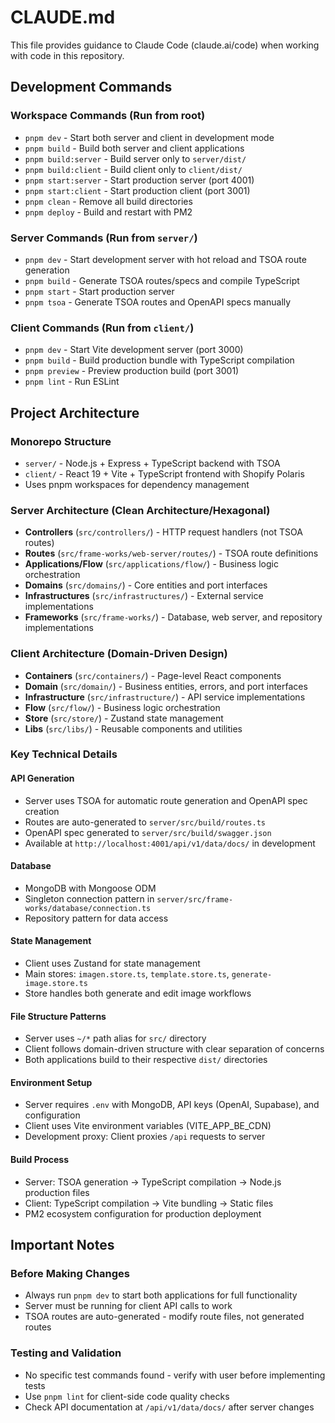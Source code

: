 # CLAUDE.md

This file provides guidance to Claude Code (claude.ai/code) when working with code in this repository.

## Development Commands

### Workspace Commands (Run from root)
- `pnpm dev` - Start both server and client in development mode
- `pnpm build` - Build both server and client applications  
- `pnpm build:server` - Build server only to `server/dist/`
- `pnpm build:client` - Build client only to `client/dist/`
- `pnpm start:server` - Start production server (port 4001)
- `pnpm start:client` - Start production client (port 3001)
- `pnpm clean` - Remove all build directories
- `pnpm deploy` - Build and restart with PM2

### Server Commands (Run from `server/`)  
- `pnpm dev` - Start development server with hot reload and TSOA route generation
- `pnpm build` - Generate TSOA routes/specs and compile TypeScript
- `pnpm start` - Start production server
- `pnpm tsoa` - Generate TSOA routes and OpenAPI specs manually

### Client Commands (Run from `client/`)
- `pnpm dev` - Start Vite development server (port 3000)
- `pnpm build` - Build production bundle with TypeScript compilation
- `pnpm preview` - Preview production build (port 3001)
- `pnpm lint` - Run ESLint

## Project Architecture

### Monorepo Structure
- `server/` - Node.js + Express + TypeScript backend with TSOA
- `client/` - React 19 + Vite + TypeScript frontend with Shopify Polaris
- Uses pnpm workspaces for dependency management

### Server Architecture (Clean Architecture/Hexagonal)
- **Controllers** (`src/controllers/`) - HTTP request handlers (not TSOA routes)
- **Routes** (`src/frame-works/web-server/routes/`) - TSOA route definitions  
- **Applications/Flow** (`src/applications/flow/`) - Business logic orchestration
- **Domains** (`src/domains/`) - Core entities and port interfaces
- **Infrastructures** (`src/infrastructures/`) - External service implementations  
- **Frameworks** (`src/frame-works/`) - Database, web server, and repository implementations

### Client Architecture (Domain-Driven Design)
- **Containers** (`src/containers/`) - Page-level React components
- **Domain** (`src/domain/`) - Business entities, errors, and port interfaces
- **Infrastructure** (`src/infrastructure/`) - API service implementations
- **Flow** (`src/flow/`) - Business logic orchestration
- **Store** (`src/store/`) - Zustand state management
- **Libs** (`src/libs/`) - Reusable components and utilities

### Key Technical Details

#### API Generation
- Server uses TSOA for automatic route generation and OpenAPI spec creation
- Routes are auto-generated to `server/src/build/routes.ts`
- OpenAPI spec generated to `server/src/build/swagger.json` 
- Available at `http://localhost:4001/api/v1/data/docs/` in development

#### Database
- MongoDB with Mongoose ODM
- Singleton connection pattern in `server/src/frame-works/database/connection.ts`
- Repository pattern for data access

#### State Management  
- Client uses Zustand for state management
- Main stores: `imagen.store.ts`, `template.store.ts`, `generate-image.store.ts`
- Store handles both generate and edit image workflows

#### File Structure Patterns
- Server uses `~/*` path alias for `src/` directory
- Client follows domain-driven structure with clear separation of concerns
- Both applications build to their respective `dist/` directories

#### Environment Setup
- Server requires `.env` with MongoDB, API keys (OpenAI, Supabase), and configuration
- Client uses Vite environment variables (VITE_APP_BE_CDN)
- Development proxy: Client proxies `/api` requests to server

#### Build Process
- Server: TSOA generation → TypeScript compilation → Node.js production files
- Client: TypeScript compilation → Vite bundling → Static files
- PM2 ecosystem configuration for production deployment

## Important Notes

### Before Making Changes
- Always run `pnpm dev` to start both applications for full functionality
- Server must be running for client API calls to work
- TSOA routes are auto-generated - modify route files, not generated routes

### Testing and Validation
- No specific test commands found - verify with user before implementing tests
- Use `pnpm lint` for client-side code quality checks
- Check API documentation at `/api/v1/data/docs/` after server changes